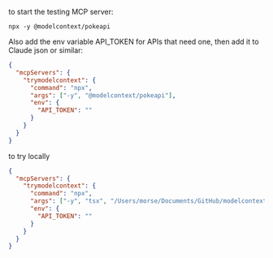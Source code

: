 to start the testing MCP server:

```
npx -y @modelcontext/pokeapi
```

Also add the env variable API_TOKEN for APIs that need one, then add it to Claude json or similar:

```json
{
  "mcpServers": {
    "trymodelcontext": {
      "command": "npx",
      "args": ["-y", "@modelcontext/pokeapi"],
      "env": {
        "API_TOKEN": ""
      }
    }
  }
}
```


to try locally


```json
{
  "mcpServers": {
    "trymodelcontext": {
      "command": "npx",
      "args": ["-y", "tsx", "/Users/morse/Documents/GitHub/modelcontext/modelcontextutils/scripts/try-mcp-server.ts"],
      "env": {
        "API_TOKEN": ""
      }
    }
  }
}
```
